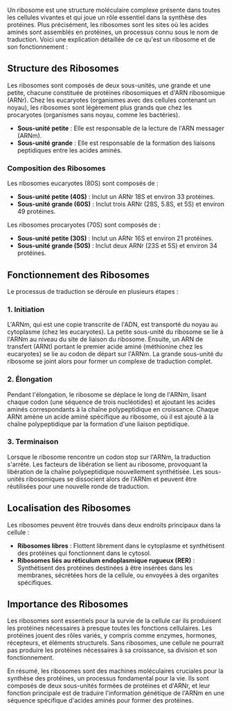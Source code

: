 Un ribosome est une structure moléculaire complexe présente dans toutes les cellules vivantes et qui joue un rôle essentiel dans la synthèse des protéines. Plus précisément, les ribosomes sont les sites où les acides aminés sont assemblés en protéines, un processus connu sous le nom de traduction. Voici une explication détaillée de ce qu'est un ribosome et de son fonctionnement :

## Structure des Ribosomes

Les ribosomes sont composés de deux sous-unités, une grande et une petite, chacune constituée de protéines ribosomiques et d'ARN ribosomique (ARNr). Chez les eucaryotes (organismes avec des cellules contenant un noyau), les ribosomes sont légèrement plus grands que chez les procaryotes (organismes sans noyau, comme les bactéries). 

- **Sous-unité petite** : Elle est responsable de la lecture de l'ARN messager (ARNm).
- **Sous-unité grande** : Elle est responsable de la formation des liaisons peptidiques entre les acides aminés.

### Composition des Ribosomes

Les ribosomes eucaryotes (80S) sont composés de :
- **Sous-unité petite (40S)** : Inclut un ARNr 18S et environ 33 protéines.
- **Sous-unité grande (60S)** : Inclut trois ARNr (28S, 5.8S, et 5S) et environ 49 protéines.

Les ribosomes procaryotes (70S) sont composés de :
- **Sous-unité petite (30S)** : Inclut un ARNr 16S et environ 21 protéines.
- **Sous-unité grande (50S)** : Inclut deux ARNr (23S et 5S) et environ 34 protéines.

## Fonctionnement des Ribosomes

Le processus de traduction se déroule en plusieurs étapes :

### 1. Initiation

L'ARNm, qui est une copie transcrite de l'ADN, est transporté du noyau au cytoplasme (chez les eucaryotes). La petite sous-unité du ribosome se lie à l'ARNm au niveau du site de liaison du ribosome. Ensuite, un ARN de transfert (ARNt) portant le premier acide aminé (méthionine chez les eucaryotes) se lie au codon de départ sur l'ARNm. La grande sous-unité du ribosome se joint alors pour former un complexe de traduction complet.

### 2. Élongation

Pendant l'élongation, le ribosome se déplace le long de l'ARNm, lisant chaque codon (une séquence de trois nucléotides) et ajoutant les acides aminés correspondants à la chaîne polypeptidique en croissance. Chaque ARNt amène un acide aminé spécifique au ribosome, où il est ajouté à la chaîne polypeptidique par la formation d'une liaison peptidique.

### 3. Terminaison

Lorsque le ribosome rencontre un codon stop sur l'ARNm, la traduction s'arrête. Les facteurs de libération se lient au ribosome, provoquant la libération de la chaîne polypeptidique nouvellement synthétisée. Les sous-unités ribosomiques se dissocient alors de l'ARNm et peuvent être réutilisées pour une nouvelle ronde de traduction.

## Localisation des Ribosomes

Les ribosomes peuvent être trouvés dans deux endroits principaux dans la cellule :

- **Ribosomes libres** : Flottent librement dans le cytoplasme et synthétisent des protéines qui fonctionnent dans le cytosol.
- **Ribosomes liés au réticulum endoplasmique rugueux (RER)** : Synthétisent des protéines destinées à être insérées dans les membranes, sécrétées hors de la cellule, ou envoyées à des organites spécifiques.

## Importance des Ribosomes

Les ribosomes sont essentiels pour la survie de la cellule car ils produisent les protéines nécessaires à presque toutes les fonctions cellulaires. Les protéines jouent des rôles variés, y compris comme enzymes, hormones, récepteurs, et éléments structurels. Sans ribosomes, une cellule ne pourrait pas produire les protéines nécessaires à sa croissance, sa division et son fonctionnement.

En résumé, les ribosomes sont des machines moléculaires cruciales pour la synthèse des protéines, un processus fondamental pour la vie. Ils sont composés de deux sous-unités formées de protéines et d'ARNr, et leur fonction principale est de traduire l'information génétique de l'ARNm en une séquence spécifique d'acides aminés pour former des protéines.